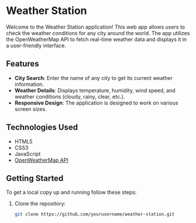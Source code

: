 # Weather Station

Welcome to the Weather Station application! This web app allows users to check the weather conditions for any city around the world. The app utilizes the OpenWeatherMap API to fetch real-time weather data and displays it in a user-friendly interface.

## Features

- **City Search**: Enter the name of any city to get its current weather information.
- **Weather Details**: Displays temperature, humidity, wind speed, and weather conditions (cloudy, rainy, clear, etc.).
- **Responsive Design**: The application is designed to work on various screen sizes.

## Technologies Used

- HTML5
- CSS3
- JavaScript
- [OpenWeatherMap API](https://openweathermap.org/api)

## Getting Started

To get a local copy up and running follow these steps:

1. Clone the repository:
   ```bash
   git clone https://github.com/yourusername/weather-station.git
